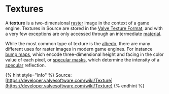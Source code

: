 # Textures

A **texture** is a two-dimensional [raster](http://en.wikipedia.org/wiki/Raster_graphics) image in the context of a game engine. Textures in Source are stored in the [Valve Texture Format](valve-texture-format-vtf/), and with a very few exceptions are only accessed through an intermediate [material](https://developer.valvesoftware.com/wiki/Material).

While the most common type of texture is the [albedo](https://developer.valvesoftware.com/wiki/Albedo), there are many different uses for raster images in modern game engines. For instance [bump maps](https://developer.valvesoftware.com/wiki/Bump_map), which encode three-dimensional height and facing in the color value of each pixel, or [specular masks](https://developer.valvesoftware.com/wiki/$envmapmask), which determine the intensity of a [specular](https://developer.valvesoftware.com/wiki/$envmap) reflection.

{% hint style="info" %}
Source: [https://developer.valvesoftware.com/wiki/Texture](https://developer.valvesoftware.com/wiki/Texture)
{% endhint %}

